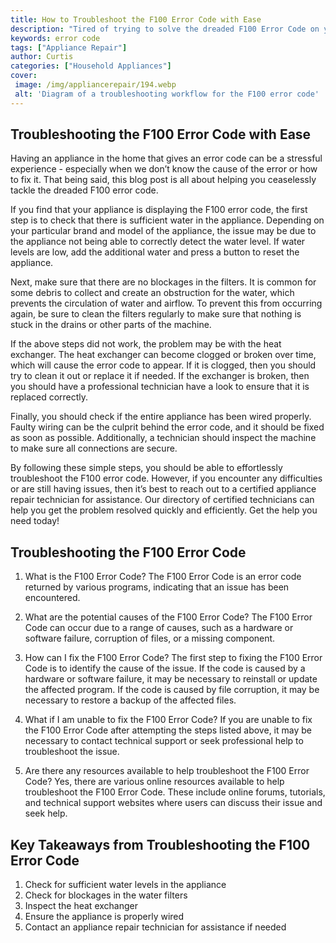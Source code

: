 ```yaml
---
title: How to Troubleshoot the F100 Error Code with Ease
description: "Tired of trying to solve the dreaded F100 Error Code on your own This blog post explains how to troubleshoot the F100 Error Code and offers easy advice so you can fix it quickly and confidently"
keywords: error code
tags: ["Appliance Repair"]
author: Curtis
categories: ["Household Appliances"]
cover: 
 image: /img/appliancerepair/194.webp
 alt: 'Diagram of a troubleshooting workflow for the F100 error code'
---
```

## Troubleshooting the F100 Error Code with Ease
Having an appliance in the home that gives an error code can be a stressful experience - especially when we don’t know the cause of the error or how to fix it. That being said, this blog post is all about helping you ceaselessly tackle the dreaded F100 error code.

If you find that your appliance is displaying the F100 error code, the first step is to check that there is sufficient water in the appliance. Depending on your particular brand and model of the appliance, the issue may be due to the appliance not being able to correctly detect the water level. If water levels are low, add the additional water and press a button to reset the appliance.

Next, make sure that there are no blockages in the filters. It is common for some debris to collect and create an obstruction for the water, which prevents the circulation of water and airflow. To prevent this from occurring again, be sure to clean the filters regularly to make sure that nothing is stuck in the drains or other parts of the machine.

If the above steps did not work, the problem may be with the heat exchanger. The heat exchanger can become clogged or broken over time, which will cause the error code to appear. If it is clogged, then you should try to clean it out or replace it if needed. If the exchanger is broken, then you should have a professional technician have a look to ensure that it is replaced correctly. 

Finally, you should check if the entire appliance has been wired properly. Faulty wiring can be the culprit behind the error code, and it should be fixed as soon as possible. Additionally, a technician should inspect the machine to make sure all connections are secure.

By following these simple steps, you should be able to effortlessly troubleshoot the F100 error code. However, if you encounter any difficulties or are still having issues, then it’s best to reach out to a certified appliance repair technician for assistance. Our directory of certified technicians can help you get the problem resolved quickly and efficiently. Get the help you need today!

## Troubleshooting the F100 Error Code 

1. What is the F100 Error Code?
The F100 Error Code is an error code returned by various programs, indicating that an issue has been encountered.

2. What are the potential causes of the F100 Error Code?
The F100 Error Code can occur due to a range of causes, such as a hardware or software failure, corruption of files, or a missing component.

3. How can I fix the F100 Error Code?
The first step to fixing the F100 Error Code is to identify the cause of the issue. If the code is caused by a hardware or software failure, it may be necessary to reinstall or update the affected program. If the code is caused by file corruption, it may be necessary to restore a backup of the affected files.

4. What if I am unable to fix the F100 Error Code?
If you are unable to fix the F100 Error Code after attempting the steps listed above, it may be necessary to contact technical support or seek professional help to troubleshoot the issue.

5. Are there any resources available to help troubleshoot the F100 Error Code?
Yes, there are various online resources available to help troubleshoot the F100 Error Code. These include online forums, tutorials, and technical support websites where users can discuss their issue and seek help.

## Key Takeaways from Troubleshooting the F100 Error Code
1. Check for sufficient water levels in the appliance
2. Check for blockages in the water filters
3. Inspect the heat exchanger
4. Ensure the appliance is properly wired
5. Contact an appliance repair technician for assistance if needed
